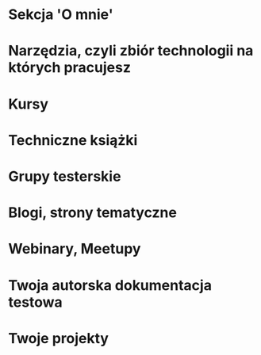 # Sekcja 'O mnie'
# Narzędzia, czyli zbiór technologii na których pracujesz
# Kursy
# Techniczne książki
# Grupy testerskie
# Blogi, strony tematyczne
# Webinary, Meetupy
# Twoja autorska dokumentacja testowa
# Twoje projekty
